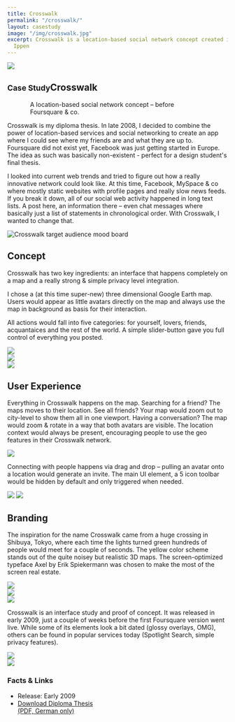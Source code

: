 ```yaml
---
title: Crosswalk
permalink: "/crosswalk/"
layout: casestudy
image: "/img/crosswalk.jpg"
excerpt: Crosswalk is a location-based social network concept created in 2009 by Johannes
  Ippen
---
```


<section class="block">
	<img src="/img/crosswalk/crosswalk-header.jpg">
</section>
<section class="intro">
	<h1><small>Case Study</small>Crosswalk</h1>
	<p>A location-based social network concept – before Foursquare & co.</p>
</section>
<style>
	@media (min-width: 640px) {
		.intro p {
			max-width: 400px;
			margin: 0 auto;
		}		
	}
</style>
<section>
	<div class="inner">
		<p>Crosswalk is my diploma thesis. In late 2008, I decided to combine the power of location-based services and social networking to create an app where I could see where my friends are and what they are up to. Foursquare did not exist yet, Facebook was just getting started in Europe. The idea as such was basically non-existent - perfect for a design student's final thesis.</p>
		<p>I looked into current web trends and tried to figure out how a really innovative network could look like. At this time, Facebook, MySpace & co where mostly static websites with profile pages and really slow news feeds. If you break it down, all of our social web activity happened in long text lists. A post here, an information there – even chat messages where basically just a list of statements in chronological order. With Crosswalk, I wanted to change that.</p>
	</div>
	<img src="/img/crosswalk/moodboard.png" alt="Crosswalk target audience mood board">
		<div class="inner">
		<h2>Concept</h2>
		<p>Crosswalk has two key ingredients: an interface that happens completely on a map and a really strong & simple privacy level integration.</p>
		<p>I chose a (at this time super-new) three dimensional Google Earth map. Users would appear as little avatars directly on the map and always use the map in background as basis for their interaction.</p>
		<p>All actions would fall into five categories: for yourself, lovers, friends, acquantaices and the rest of the world. A simple slider-button gave you full control of everything you posted.</p>
		<img src="/img/crosswalk/ux1.png">
		</div>
		<div class="inner grid">
			<div class="col">
				<img src="/img/crosswalk/ux2.png">
			</div>
			<div class="col">
				<img src="/img/crosswalk/ux3.png">
			</div>
		</div>
		<div class="inner">
		<h2>User Experience</h2>
		<p>Everything in Crosswalk happens on the map. Searching for a friend? The maps moves to their location. See all friends? Your map would zoom out to city-level to show them all in one viewport. Having a conversation? The map would zoom & rotate in a way that both avatars are visible. The location context would always be present, encouraging people to use the geo features in their Crosswalk network.</p>
	</div>
	<img src="/img/crosswalk/ui1.png">
	<div class="inner">
		<p>Connecting with people happens via drag and drop – pulling an avatar onto a location would generate an invite. The main UI element, a 5 icon toolbar would be hidden by default and only triggered when needed.</p>
		<img src="/img/crosswalk/ui2.png">
		<img src="/img/crosswalk/ui3.png">
		<h2>Branding</h2>
		<p>The inspiration for the name Crosswalk came from a huge crossing in Shibuya, Tokyo, where each time the lights turned green hundreds of people would meet for a couple of seconds. The yellow color scheme stands out of the quite noisey but realistic 3D maps. The screen-optimized typeface Axel by Erik Spiekermann was chosen to make the most of the screen real estate.</p>
	</div>
	<img src="/img/crosswalk/logo.png">
	<div class="inner grid">
		<div class="col">
			<img src="/img/crosswalk/typography.png">
		</div>
		<div class="col">
			<img src="/img/crosswalk/colors.png">
		</div>
	</div>
	<div class="inner">
		<p>Crosswalk is an interface study and proof of concept. It was released in early 2009, just a couple of weeks before the first Foursquare version went live. While some of its elements look a bit dated (glossy overlays, OMG), others can be found in popular services today (Spotlight Search, simple privacy features).</p>
	</div>
	<div class="inner grid">
		<div class="col">
			<img src="/img/crosswalk/mobile1.png">
		</div>
		<div class="col">
			<img src="/img/crosswalk/mobile2.png">
		</div>
	</div>
</section>
<section class="facts">
	<div class="inner grid">
		<div class="col">
			<h3>Facts & Links</h3>
		</div>
		<div class="col">
			<ul>
				<li>
					Release: Early 2009
				</li>
				<li>
					<a href="#">Download Diploma Thesis<br>(PDF, German only)</a>
				</li>
			</ul>
		</div>
	</div>
</section>
